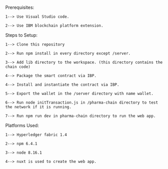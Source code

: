 Prerequisites:
    
    1--> Use Visual Studio code.

    2--> Use IBM blockchain platform extension.

Steps to Setup:

    1--> Clone this repository

    2--> Run npm install in every directory except /server.

    3--> Add lib directory to the workspace. (this directory contains the chain code) 
    
    4--> Package the smart contract via IBP.

    4--> Install and instantiate the contract via IBP.

    5--> Export the wallet in the /server directory with name wallet.

    6--> Run node initTransaction.js in /pharma-chain directory to test the network if it is running.

    7--> Run npm run dev in pharma-chain directory to run the web app.

Platforms Used:

    1--> Hyperledger fabric 1.4

    2--> npm 6.4.1

    3--> node 8.16.1

    4--> nuxt is used to create the web app.

